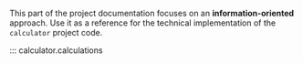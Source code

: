 This part of the project documentation focuses on
an **information-oriented** approach. Use it as a
reference for the technical implementation of the
`calculator` project code.


::: calculator.calculations
